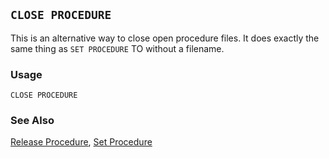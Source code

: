 ## `CLOSE PROCEDURE`

This is an alternative way to close open procedure files. It does exactly the same thing as `SET PROCEDURE` TO without a filename.

### Usage

```foxpro
CLOSE PROCEDURE
```
### See Also

[Release Procedure](s4g232.md), [Set Procedure](s4g232.md)